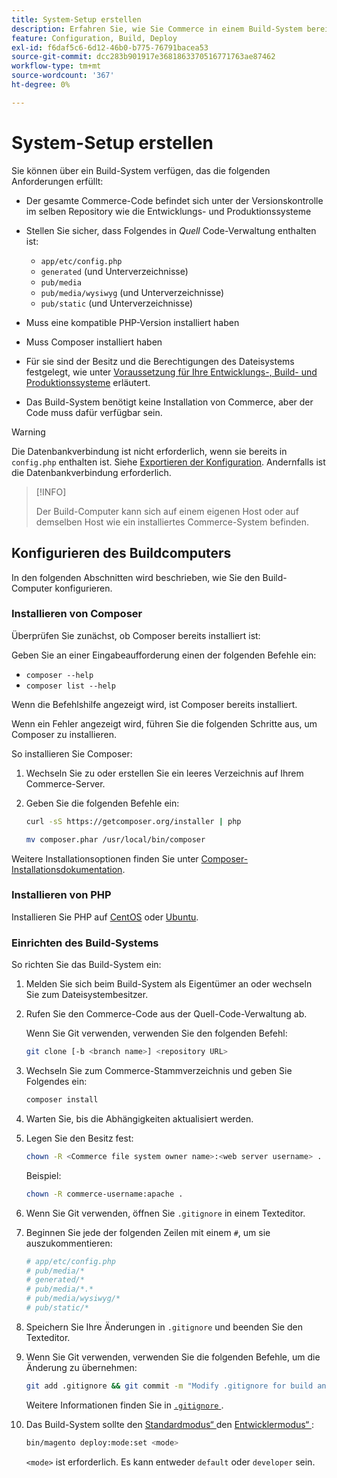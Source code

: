 ```yaml
---
title: System-Setup erstellen
description: Erfahren Sie, wie Sie Commerce in einem Build-System bereitstellen.
feature: Configuration, Build, Deploy
exl-id: f6daf5c6-6d12-46b0-b775-76791bacea53
source-git-commit: dcc283b901917e3681863370516771763ae87462
workflow-type: tm+mt
source-wordcount: '367'
ht-degree: 0%

---
```


# System-Setup erstellen

Sie können über ein Build-System verfügen, das die folgenden Anforderungen erfüllt:

- Der gesamte Commerce-Code befindet sich unter der Versionskontrolle im selben Repository wie die Entwicklungs- und Produktionssysteme
- Stellen Sie sicher, dass Folgendes in _Quell_ Code-Verwaltung enthalten ist:

   - `app/etc/config.php`
   - `generated` (und Unterverzeichnisse)
   - `pub/media`
   - `pub/media/wysiwyg` (und Unterverzeichnisse)
   - `pub/static` (und Unterverzeichnisse)

- Muss eine kompatible PHP-Version installiert haben
- Muss Composer installiert haben
- Für sie sind der Besitz und die Berechtigungen des Dateisystems festgelegt, wie unter [Voraussetzung für Ihre Entwicklungs-, Build- und Produktionssysteme](../deployment/technical-details.md) erläutert.
- Das Build-System benötigt keine Installation von Commerce, aber der Code muss dafür verfügbar sein.

>[!WARNING]
>
>Die Datenbankverbindung ist nicht erforderlich, wenn sie bereits in `config.php` enthalten ist. Siehe [Exportieren der Konfiguration](../cli/export-configuration.md). Andernfalls ist die Datenbankverbindung erforderlich.

>[!INFO]
>
>Der Build-Computer kann sich auf einem eigenen Host oder auf demselben Host wie ein installiertes Commerce-System befinden.

## Konfigurieren des Buildcomputers

In den folgenden Abschnitten wird beschrieben, wie Sie den Build-Computer konfigurieren.

### Installieren von Composer

Überprüfen Sie zunächst, ob Composer bereits installiert ist:

Geben Sie an einer Eingabeaufforderung einen der folgenden Befehle ein:

- `composer --help`
- `composer list --help`

Wenn die Befehlshilfe angezeigt wird, ist Composer bereits installiert.

Wenn ein Fehler angezeigt wird, führen Sie die folgenden Schritte aus, um Composer zu installieren.

So installieren Sie Composer:

1. Wechseln Sie zu oder erstellen Sie ein leeres Verzeichnis auf Ihrem Commerce-Server.

1. Geben Sie die folgenden Befehle ein:

   ```bash
   curl -sS https://getcomposer.org/installer | php
   ```

   ```bash
   mv composer.phar /usr/local/bin/composer
   ```

Weitere Installationsoptionen finden Sie unter [Composer-Installationsdokumentation][composer].

### Installieren von PHP

Installieren Sie PHP auf [CentOS] oder [Ubuntu].

### Einrichten des Build-Systems

So richten Sie das Build-System ein:

1. Melden Sie sich beim Build-System als Eigentümer an oder wechseln Sie zum Dateisystembesitzer.
1. Rufen Sie den Commerce-Code aus der Quell-Code-Verwaltung ab.

   Wenn Sie Git verwenden, verwenden Sie den folgenden Befehl:

   ```bash
   git clone [-b <branch name>] <repository URL>
   ```

1. Wechseln Sie zum Commerce-Stammverzeichnis und geben Sie Folgendes ein:

   ```bash
   composer install
   ```

1. Warten Sie, bis die Abhängigkeiten aktualisiert werden.
1. Legen Sie den Besitz fest:

   ```bash
   chown -R <Commerce file system owner name>:<web server username> .
   ```

   Beispiel:

   ```bash
   chown -R commerce-username:apache .
   ```

1. Wenn Sie Git verwenden, öffnen Sie `.gitignore` in einem Texteditor.
1. Beginnen Sie jede der folgenden Zeilen mit einem `#`, um sie auszukommentieren:

   ```conf
   # app/etc/config.php
   # pub/media/*
   # generated/*
   # pub/media/*.*
   # pub/media/wysiwyg/*
   # pub/static/*
   ```

1. Speichern Sie Ihre Änderungen in `.gitignore` und beenden Sie den Texteditor.
1. Wenn Sie Git verwenden, verwenden Sie die folgenden Befehle, um die Änderung zu übernehmen:

   ```bash
   git add .gitignore && git commit -m "Modify .gitignore for build and production"
   ```

   Weitere Informationen finden Sie in [`.gitignore` ](../reference/config-reference-gitignore.md).

1. Das Build-System sollte den [Standardmodus“ ](../bootstrap/application-modes.md#default-mode) den [Entwicklermodus“ ](../bootstrap/application-modes.md#developer-mode):

   ```bash
   bin/magento deploy:mode:set <mode>
   ```

   `<mode>` ist erforderlich. Es kann entweder `default` oder `developer` sein.

<!-- Link Definitions -->

[CentOS]: https://wiki.centos.org/HowTos/php7
[composer]: https://getcomposer.org/download/
[Ubuntu]: https://help.ubuntu.com/lts/serverguide/php.html
